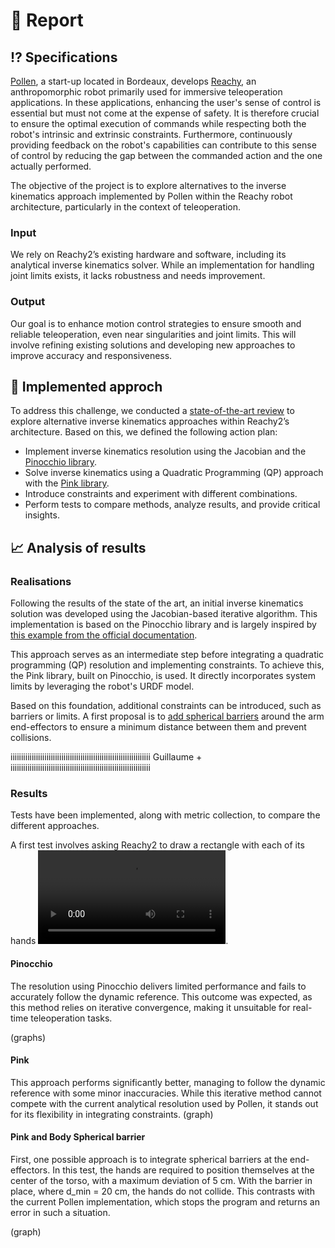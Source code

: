 

# 📖 Report

## ⁉️ Specifications

[Pollen](https://www.pollen-robotics.com/), a start-up located in Bordeaux, develops [Reachy](https://github.com/pollen-robotics), an anthropomorphic robot primarily used for immersive teleoperation applications. In these applications, enhancing the user's sense of control is essential but must not come at the expense of safety. It is therefore crucial to ensure the optimal execution of commands while respecting both the robot's intrinsic and extrinsic constraints. Furthermore, continuously providing feedback on the robot's capabilities can contribute to this sense of control by reducing the gap between the commanded action and the one actually performed.  

The objective of the project is to explore alternatives to the inverse kinematics approach implemented by Pollen within the Reachy robot architecture, particularly in the context of teleoperation.

### Input
We rely on Reachy2’s existing hardware and software, including its analytical inverse kinematics solver. While an implementation for handling joint limits exists, it lacks robustness and needs improvement.

### Output
Our goal is to enhance motion control strategies to ensure smooth and reliable teleoperation, even near singularities and joint limits. This will involve refining existing solutions and developing new approaches to improve accuracy and responsiveness.

## 🔎 Implemented approch

To address this challenge, we conducted a [state-of-the-art review](docs/bibliography/etat_de_l_art.pdf) to explore alternative inverse kinematics approaches within Reachy2’s architecture. Based on this, we defined the following action plan:

* Implement inverse kinematics resolution using the Jacobian and the [Pinocchio library](https://github.com/stack-of-tasks/pinocchio).
* Solve inverse kinematics using a Quadratic Programming (QP) approach with the [Pink library](https://github.com/stephane-caron/pink).
* Introduce constraints and experiment with different combinations.
* Perform tests to compare methods, analyze results, and provide critical insights.

## 📈 Analysis of results

### Realisations 

Following the results of the state of the art, an initial inverse kinematics solution was developed using the Jacobian-based iterative algorithm. This implementation is based on the Pinocchio library and is largely inspired by [this example from the official documentation](https://gepettoweb.laas.fr/doc/stack-of-tasks/pinocchio/master/doxygen-html/md_doc_b_examples_d_inverse_kinematics.html).

This approach serves as an intermediate step before integrating a quadratic programming (QP) resolution and implementing constraints. To achieve this, the Pink library, built on Pinocchio, is used. It directly incorporates system limits by leveraging the robot's URDF model.

Based on this foundation, additional constraints can be introduced, such as barriers or limits. A first proposal is to [add spherical barriers](https://stephane-caron.github.io/pink/barriers.html#module-pink.barriers.body_spherical_barrier) around the arm end-effectors to ensure a minimum distance between them and prevent collisions.

iiiiiiiiiiiiiiiiiiiiiiiiiiiiiiiiiiiiiiiiiiiiiiiiiiiiiiiiiiiiiiiiii
Guillaume + 
iiiiiiiiiiiiiiiiiiiiiiiiiiiiiiiiiiiiiiiiiiiiiiiiiiiiiiiiiiiiiiiiii


### Results

Tests have been implemented, along with metric collection, to compare the different approaches.

A first test involves asking Reachy2 to draw a rectangle with each of its hands ![video](../assets/other_files/test_rectangle.mp4).

#### Pinocchio
The resolution using Pinocchio delivers limited performance and fails to accurately follow the dynamic reference. This outcome was expected, as this method relies on iterative convergence, making it unsuitable for real-time teleoperation tasks.

(graphs)

#### Pink
This approach performs significantly better, managing to follow the dynamic reference with some minor inaccuracies. While this iterative method cannot compete with the current analytical resolution used by Pollen, it stands out for its flexibility in integrating constraints.
(graph)

#### Pink and Body Spherical barrier
First, one possible approach is to integrate spherical barriers at the end-effectors. In this test, the hands are required to position themselves at the center of the torso, with a maximum deviation of 5 cm. With the barrier in place, where d_min = 20 cm, the hands do not collide.
This contrasts with the current Pollen implementation, which stops the program and returns an error in such a situation.

(graph)
